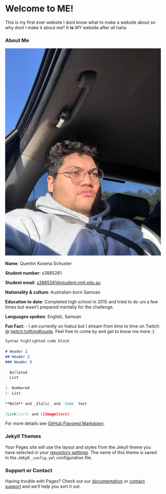 # Welcome to ME!

This is my first ever website I dont know what to make a website about so why dont I make it about me? It **is** _MY_ website after all haha

### About Me
![My Face](/Picture-of-QKS.jpg)

**Name**: Quentin Kosena Schuster 

**Student number**: s3885261 

**Student email**: s3885261@student.rmit.edu.au 

**Nationality & culture**: Australian-born Samoan 

**Education to date**: Completed high school in 2015 and tried to do uni a few times but wasn’t prepared mentally for the challenge. 

**Languages spoken**: English, Samoan 

**Fun Fact**: - I am currently on hiatus but I stream from time to time on Twitch @ [twitch.tv/KingKouste](https://www.twitch.tv/KingKouste). Feel free to come by and get to know me more :)

```markdown
Syntax highlighted code block

# Header 1
## Header 2
### Header 3

- Bulleted
- List

1. Numbered
2. List

**Bold** and _Italic_ and `Code` text

[Link](url) and ![Image](src)
```

For more details see [GitHub Flavored Markdown](https://guides.github.com/features/mastering-markdown/).

### Jekyll Themes

Your Pages site will use the layout and styles from the Jekyll theme you have selected in your [repository settings](https://github.com/QuentinKS/A1---My-Profile/settings). The name of this theme is saved in the Jekyll `_config.yml` configuration file.

### Support or Contact

Having trouble with Pages? Check out our [documentation](https://docs.github.com/categories/github-pages-basics/) or [contact support](https://github.com/contact) and we’ll help you sort it out.
